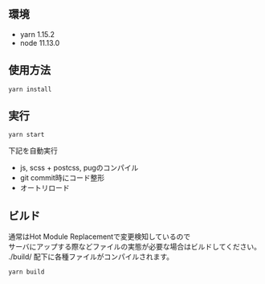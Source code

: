 ## 環境
- yarn 1.15.2
- node 11.13.0

## 使用方法

```
yarn install
```

## 実行

```
yarn start
```
下記を自動実行

* js, scss + postcss, pugのコンパイル
* git commit時にコード整形
* オートリロード

## ビルド

通常はHot Module Replacementで変更検知しているので  
サーバにアップする際などファイルの実態が必要な場合はビルドしてください。  
./build/ 配下に各種ファイルがコンパイルされます。
```
yarn build
```